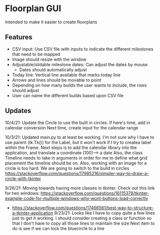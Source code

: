 # Floorplan GUI
Intended to make it easier to create floorplans

## Features
- CSV input: Use CSV file with inputs to indicate the different milestones that need to be mapped
- Image should resize with the window
- Adjustable/slidable milestone dates: Can adjust the dates by mouse
    - Dates should automatically adjust
- Today line: Vertical line available that marks today line
- Arrows and lines should be movable to point
- Depending on how many builds the user wants to include, the rows should adjust
- User can name the different builds based upon CSV file

## Updates
10/4/21: Update the Circle to use the built in circles. If here's time, add in calendar conversion
Next time, create input for the calendar range

10/3/21: Updated main.py to at least be working. I'm not sure why I have to use parent (tk.Tk()) for the Label, but it won't work if I try to createa  label within the Frame.
Next steps is to add the calendar library into the application, and translate a coordinate (100)--> a date
Also, the class Timeline needs to take in arguments in order for me to define what grid placement the timeline should be on.
Also, working with an image for a circle is too hard. We are going to switch to the build in circles
https://stackoverflow.com/questions/17985216/simpler-way-to-draw-a-circle-with-tkinter 

9/26/21: Moving towards having more classes in tkinter. Check out this link for two windows: https://stackoverflow.com/questions/16115378/tkinter-example-code-for-multiple-windows-why-wont-buttons-load-correctly
- https://stackoverflow.com/questions/17466561/best-way-to-structure-a-tkinter-application
9/23/21: Looks like I have to copy quite a few lines just to get it working. I should consider creating a class or function so that I don't have to copy all those lines to maintain the size
Next item to do is see if we can lock the bluecircle to a line